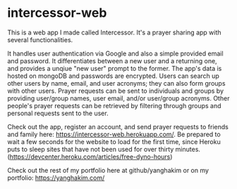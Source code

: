 # intercessor-web

This is a web app I made called Intercessor. It's a prayer sharing app with several functionalities.

It handles user authentication via Google and also a simple provided email and password. It differentiates between a new user and a returning one, and provides a unqiue "new user" prompt to the former. The app's data is hosted on mongoDB and passwords are encrypted. Users can search up other users by name, email, and user acronyms; they can also form groups with other users. Prayer requests can be sent to individuals and groups by providing user/group names, user email, and/or user/group acronyms. Other people's prayer requests can be retrieved by filtering through groups and personal requests sent to the user.

Check out the app, register an account, and send prayer requests to friends and family here: https://intercessor-web.herokuapp.com/. Be prepared to wait a few seconds for the website to load for the first time, since Heroku puts to sleep sites that have not been used for over thirty minutes. (https://devcenter.heroku.com/articles/free-dyno-hours)

Check out the rest of my portfolio here at github/yanghakim or on my portfolio: https://yanghakim.com/
